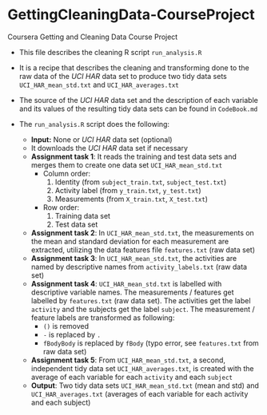 # GettingCleaningData-CourseProject
Coursera Getting and Cleaning Data Course Project

* This file describes the cleaning R script `run_analysis.R`
* It is a recipe that describes the cleaning and transforming done to the raw data of the *UCI HAR* data set to produce two tidy data sets `UCI_HAR_mean_std.txt` and `UCI_HAR_averages.txt`
* The source of the *UCI HAR* data set and the description of each variable and its values of the resulting tidy data sets can be found in `CodeBook.md`

* The `run_analysis.R` script does the following:
    * **Input:** None or *UCI HAR* data set (optional)
    * It downloads the *UCI HAR* data set if necessary
    * **Assignment task 1**: It reads the training and test data sets and merges them to create one data set `UCI_HAR_mean_std.txt`
        * Column order:
            1. Identity (from `subject_train.txt`, `subject_test.txt`)
            1. Activity label (from `y_train.txt`, `y_test.txt`)
            1. Measurements (from `X_train.txt`, `X_test.txt`)
        * Row order:
            1. Training data set
            1. Test data set
    * **Assignment task 2**: In `UCI_HAR_mean_std.txt`, the measurements on the mean and standard deviation for each measurement are extracted, utilizing the data features file `features.txt` (raw data set)
    * **Assignment task 3**: In `UCI_HAR_mean_std.txt`, the activities are named by descriptive names from `activity_labels.txt` (raw data set)
    * **Assignment task 4**: `UCI_HAR_mean_std.txt` is labelled with descriptive variable names. The measurements / features get labelled by `features.txt` (raw data set). The activities get the label `activity` and the subjects get the label `subject`. The measurement / feature labels are transformed as following:
        * `()` is removed
        * `-` is replaced by `.`
        * `fBodyBody` is replaced by `fBody` (typo error, see `features.txt` from raw data set)
    * **Assignment task 5**: From `UCI_HAR_mean_std.txt`, a second, independent tidy data set `UCI_HAR_averages.txt`, is created with the average of each variable for each `activity` and each `subject`
    * **Output**: Two tidy data sets `UCI_HAR_mean_std.txt` (mean and std) and `UCI_HAR_averages.txt` (averages of each variable for each activity and each subject)
